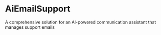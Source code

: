 # AiEmailSupport
 A comprehensive solution for an AI-powered communication assistant that manages support emails
